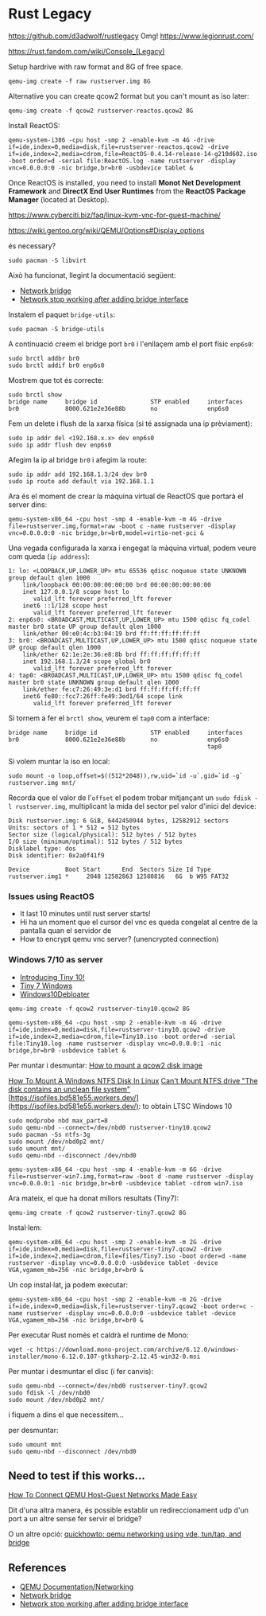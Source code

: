 # Rust Legacy

https://github.com/d3adwolf/rustlegacy
Omg! https://www.legionrust.com/

https://rust.fandom.com/wiki/Console_(Legacy)

Setup hardrive with raw format and 8G of free space.

``` shell
qemu-img create -f raw rustserver.img 8G
```

Alternative you can create qcow2 format but you can't mount as iso later:

``` shell
qemu-img create -f qcow2 rustserver-reactos.qcow2 8G
```

Install ReactOS:

``` shell
qemu-system-i386 -cpu host -smp 2 -enable-kvm -m 4G -drive if=ide,index=0,media=disk,file=rustserver-reactos.qcow2 -drive if=ide,index=2,media=cdrom,file=ReactOS-0.4.14-release-14-g210d602.iso -boot order=d -serial file:ReactOS.log -name rustserver -display vnc=0.0.0.0:0 -nic bridge,br=br0 -usbdevice tablet &
```

Once ReactOS is installed, you need to install **Monot Net Development Framework** and **DirectX End User Runtimes** from the **ReactOS Package Manager** (located at Desktop).


https://www.cyberciti.biz/faq/linux-kvm-vnc-for-guest-machine/

https://wiki.gentoo.org/wiki/QEMU/Options#Display_options

és necessary?

``` shell
sudo pacman -S libvirt
```

Això ha funcionat, llegint la documentació següent:

* [Network bridge](https://wiki.archlinux.org/title/Network_bridge#No_networking_on_hosted_servers_after_bridge_configuration)
* [Network stop working after adding bridge interface](https://serverfault.com/questions/868189/network-stop-working-after-adding-bridge-interface)

Instalem el paquet `bridge-utils`:

``` shell
sudo pacman -S bridge-utils
```

A continuació creem el bridge port `br0` i l'enllaçem amb el port físic `enp6s0`:

``` shell
sudo brctl addbr br0
sudo brctl addif br0 enp6s0
```

Mostrem que tot és correcte:

``` shell
sudo brctl show
bridge name     bridge id               STP enabled     interfaces
br0             8000.621e2e36e88b       no              enp6s0
```

Fem un delete i flush de la xarxa física (si té assignada una ip prèviament):

``` shell
sudo ip addr del <192.168.x.x> dev enp6s0
sudo ip addr flush dev enp6s0
```

Afegim la ip al bridge `br0` i afegim la route:

``` shell
sudo ip addr add 192.168.1.3/24 dev br0
sudo ip route add default via 192.168.1.1
```

Ara és el moment de crear la màquina virtual de ReactOS que portarà el server dins:

``` shell
qemu-system-x86_64 -cpu host -smp 4 -enable-kvm -m 4G -drive file=rustserver.img,format=raw -boot c -name rustserver -display vnc=0.0.0.0:0 -nic bridge,br=br0,model=virtio-net-pci &
```

Una vegada configurada la xarxa i engegat la màquina virtual, podem veure com queda (`ip address`):

``` shell
1: lo: <LOOPBACK,UP,LOWER_UP> mtu 65536 qdisc noqueue state UNKNOWN group default qlen 1000
    link/loopback 00:00:00:00:00:00 brd 00:00:00:00:00:00
    inet 127.0.0.1/8 scope host lo
       valid_lft forever preferred_lft forever
    inet6 ::1/128 scope host
       valid_lft forever preferred_lft forever
2: enp6s0: <BROADCAST,MULTICAST,UP,LOWER_UP> mtu 1500 qdisc fq_codel master br0 state UP group default qlen 1000
    link/ether 00:e0:4c:b3:04:19 brd ff:ff:ff:ff:ff:ff
3: br0: <BROADCAST,MULTICAST,UP,LOWER_UP> mtu 1500 qdisc noqueue state UP group default qlen 1000
    link/ether 62:1e:2e:36:e8:8b brd ff:ff:ff:ff:ff:ff
    inet 192.168.1.3/24 scope global br0
       valid_lft forever preferred_lft forever
4: tap0: <BROADCAST,MULTICAST,UP,LOWER_UP> mtu 1500 qdisc fq_codel master br0 state UNKNOWN group default qlen 1000
    link/ether fe:c7:26:49:3e:d1 brd ff:ff:ff:ff:ff:ff
    inet6 fe80::fcc7:26ff:fe49:3ed1/64 scope link
       valid_lft forever preferred_lft forever
```

Si tornem a fer el `brctl show`, veurem el `tap0` com a interface:

``` shell
bridge name     bridge id               STP enabled     interfaces
br0             8000.621e2e36e88b       no              enp6s0
                                                        tap0
```

Si volem muntar la iso en local:

``` shell
sudo mount -o loop,offset=$((512*2048)),rw,uid=`id -u`,gid=`id -g` rustserver.img mnt/
```

Recorda que el valor de l'`offset` el podem trobar mitjançant un `sudo fdisk -l rustserver.img`, multiplicant la mida del sector pel valor d'inici del device:

``` shell
Disk rustserver.img: 6 GiB, 6442450944 bytes, 12582912 sectors
Units: sectors of 1 * 512 = 512 bytes
Sector size (logical/physical): 512 bytes / 512 bytes
I/O size (minimum/optimal): 512 bytes / 512 bytes
Disklabel type: dos
Disk identifier: 0x2a0f41f9

Device          Boot Start      End  Sectors Size Id Type
rustserver.img1 *     2048 12582863 12580816   6G  b W95 FAT32
```

### Issues using ReactOS

* It last 10 minutes until rust server starts!
* Hi ha un moment que el cursor del vnc es queda congelat al centre de la pantalla quan el servidor de
* How to encrypt qemu vnc server? (unencrypted connection)

### Windows 7/10 as server

* [Introducing Tiny 10!](https://www.reddit.com/r/windows/comments/ml538t/introducing_tiny_10/)
* [Tiny 7 Windows](https://archive.org/details/Tiny7)
* [Windows10Debloater](https://github.com/Sycnex/Windows10Debloater)

``` shell
qemu-img create -f qcow2 rustserver-tiny10.qcow2 8G
```

``` shell
qemu-system-x86_64 -cpu host -smp 2 -enable-kvm -m 4G -drive if=ide,index=0,media=disk,file=rustserver-tiny10.qcow2 -drive if=ide,index=2,media=cdrom,file=Tiny10.iso -boot order=d -serial file:Tiny10.log -name rustserver -display vnc=0.0.0.0:1 -nic bridge,br=br0 -usbdevice tablet &
```

Per muntar i desmuntar: [How to mount a qcow2 disk image](https://gist.github.com/shamil/62935d9b456a6f9877b5)

[How To Mount A Windows NTFS Disk In Linux](https://www.rootusers.com/how-to-mount-a-windows-ntfs-disk-in-linux/)
[Can't Mount NTFS drive "The disk contains an unclean file system"](https://askubuntu.com/questions/462381/cant-mount-ntfs-drive-the-disk-contains-an-unclean-file-system)
[https://isofiles.bd581e55.workers.dev/](https://isofiles.bd581e55.workers.dev/): to obtain LTSC Windows 10

``` shell
sudo modprobe nbd max_part=8
sudo qemu-nbd --connect=/dev/nbd0 rustserver-tiny10.qcow2
sudo pacman -Ss ntfs-3g
sudo mount /dev/nbd0p2 mnt/
sudo umount mnt/
sudo qemu-nbd --disconnect /dev/nbd0
```

``` shell
qemu-system-x86_64 -cpu host -smp 4 -enable-kvm -m 6G -drive file=rustserver-win7.img,format=raw -boot d -name rustserver -display vnc=0.0.0.0:1 -nic bridge,br=br0 -usbdevice tablet -cdrom win7.iso
```

Ara mateix, el que ha donat millors resultats (Tiny7):

``` shell
qemu-img create -f qcow2 rustserver-tiny7.qcow2 8G
```
Instal·lem:

``` shell
qemu-system-x86_64 -cpu host -smp 2 -enable-kvm -m 2G -drive if=ide,index=0,media=disk,file=rustserver-tiny7.qcow2 -drive if=ide,index=2,media=cdrom,file=files/Tiny7.iso -boot order=d -name rustserver -display vnc=0.0.0.0:0 -usbdevice tablet -device VGA,vgamem_mb=256 -nic bridge,br=br0 &
```

Un cop instal·lat, ja podem executar:

``` shell
qemu-system-x86_64 -cpu host -smp 2 -enable-kvm -m 2G -drive if=ide,index=0,media=disk,file=rustserver-tiny7.qcow2 -boot order=c -name rustserver -display vnc=0.0.0.0:0 -usbdevice tablet -device VGA,vgamem_mb=256 -nic bridge,br=br0 &
```

Per executar Rust només et caldrà el runtime de Mono:

``` shell
wget -c https://download.mono-project.com/archive/6.12.0/windows-installer/mono-6.12.0.107-gtksharp-2.12.45-win32-0.msi
```

Per muntar i desmuntar el disc (i fer canvis):

``` shell
sudo qemu-nbd --connect=/dev/nbd0 rustserver-tiny7.qcow2
sudo fdisk -l /dev/nbd0
sudo mount /dev/nbd0p2 mnt/
```

i fiquem a dins el que necessitem...

per desmuntar:

``` shell
sudo umount mnt
sudo qemu-nbd --disconnect /dev/nbd0
```

## Need to test if this works...

[How To Connect QEMU Host-Guest Networks Made Easy ](https://www.ubuntubuzz.com/2021/12/how-to-connect-qemu-host-guest-networks-made-easy.html)

Dit d'una altra manera, és possible establir un redireccionament udp d'un port a un altre sense fer servir el bridge?

O un altre opció: [quickhowto: qemu networking using vde, tun/tap, and bridge](https://selamatpagicikgu.wordpress.com/2011/06/08/quickhowto-qemu-networking-using-vde-tuntap-and-bridge/)


## References

- [QEMU Documentation/Networking](https://wiki.qemu.org/Documentation/Networking#How_to_create_a_virtual_network_device.3F)
- [Network bridge](https://wiki.archlinux.org/title/Network_bridge#No_networking_on_hosted_servers_after_bridge_configuration)
- [Network stop working after adding bridge interface](https://serverfault.com/questions/868189/network-stop-working-after-adding-bridge-interface)